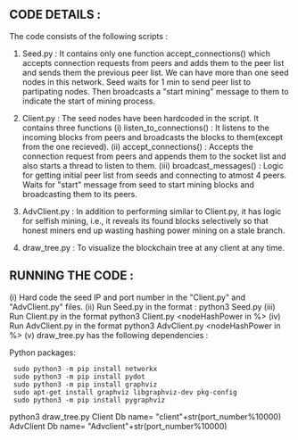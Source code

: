 ## CODE DETAILS :

The code consists of the following scripts : 

1. Seed.py : It contains only one function accept_connections() which accepts connection requests from peers and adds them to the peer list and sends them the previous peer list. We can have more than one seed nodes in this network.
			 Seed waits for 1 min to send peer list to partipating nodes. Then broadcasts a "start mining" message to them to indicate the start of mining process.

2. Client.py : The seed nodes have been hardcoded in the script.
               It contains three functions 
		(i) listen_to_connections() : It listens to the incoming blocks from peers and broadcasts the blocks to them(except from the one recieved).
		(ii) accept_connections() : Accepts the connection request from peers and appends them to the socket list and also starts a thread to listen to them.
		(iii) broadcast_messages() : Logic for getting initial peer list from seeds and connecting to atmost 4 peers. Waits for "start" message from seed to start mining blocks and broadcasting them to its peers.

3. AdvClient.py : In addition to performing similar to Client.py, it has logic for selfish mining, i.e., it reveals its found blocks selectively so that honest miners end up wasting hashing power mining on a stale branch.

4. draw_tree.py : To visualize the blockchain tree at any client at any time.


## RUNNING THE CODE :

(i) Hard code the seed IP and port number in the "Client.py" and "AdvClient.py" files.
(ii) Run Seed.py in the format :
	python3 Seed.py <IP> <PORT> 
(iii) Run Client.py in the format
    python3 Client.py <IP> <PORT> <nodeHashPower in %>
(iv) Run AdvClient.py in the format
    python3 AdvClient.py <IP> <PORT> <nodeHashPower in %>
(v) draw_tree.py has the following dependencies :

Python packages:

```
 sudo python3 -m pip install networkx
 sudo python3 -m pip install pydot
 sudo python3 -m pip install graphviz
 sudo apt-get install graphviz libgraphviz-dev pkg-config
 sudo python3 -m pip install pygraphviz
```

python3 draw_tree.py <clientdbname>
Client Db name= "client"+str(port_number%10000)
AdvClient Db name= "Advclient"+str(port_number%10000)
